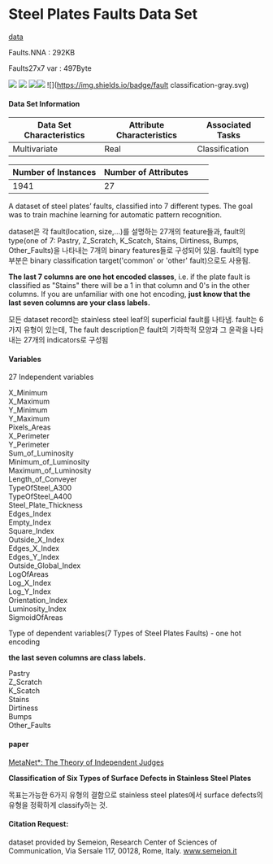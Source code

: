 # Steel Plates Faults Data Set

[data](http://archive.ics.uci.edu/ml/datasets/Steel+Plates+Faults)

Faults.NNA : 292KB

Faults27x7 var : 497Byte

 ![](https://img.shields.io/badge/sector-steal-gray.svg) ![](https://img.shields.io/badge/labeled-yes-blue.svg)  ![](<https://img.shields.io/badge/simulation-no-red.svg>)![](https://img.shields.io/badge/time--series-no-red.svg)  ![](https://img.shields.io/badge/fault classification-gray.svg)

#### Data Set Information

| Data Set Characteristics | Attribute Characteristics | Associated Tasks |
| ------------------------ | ------------------------- | ---------------- |
| Multivariate             | Real                      | Classification   |

| Number of Instances | Number of Attributes |      |      |
| ------------------- | -------------------- | ---- | ---- |
| 1941                | 27                   |      |      |

A dataset of steel plates’ faults, classified into 7 different types. The goal was to train machine learning for automatic pattern recognition.

dataset은 각 fault(location, size,...)를 설명하는 27개의 feature들과, fault의 type(one of 7: Pastry, Z_Scratch, K_Scatch, Stains, Dirtiness, Bumps, Other_Faults)을 나타내는 7개의 binary features들로 구성되어 있음. fault의 type 부분은 binary classification target('common' or 'other' fault)으로도 사용됨.

**The last 7 columns are one hot encoded classes**, i.e. if the plate fault is classified as "Stains" there will be a 1 in that column and 0's in the other columns. If you are unfamiliar with one hot encoding, **just know that the last seven columns are your class labels.**

모든 dataset record는 stainless steel leaf의 superficial fault를 나타냄. fault는 6가지 유형이 있는데, The fault description은 fault의 기하학적 모양과 그 윤곽을 나타내는 27개의 indicators로 구성됨

#### Variables

27 Independent variables

X_Minimum  
X_Maximum  
Y_Minimum   
Y_Maximum  
Pixels_Areas  
X_Perimeter  
Y_Perimeter  
Sum_of_Luminosity  
Minimum_of_Luminosity  
Maximum_of_Luminosity  
Length_of_Conveyer  
TypeOfSteel_A300  
TypeOfSteel_A400  
Steel_Plate_Thickness  
Edges_Index  
Empty_Index  
Square_Index  
Outside_X_Index  
Edges_X_Index  
Edges_Y_Index  
Outside_Global_Index  
LogOfAreas  
Log_X_Index  
Log_Y_Index   
Orientation_Index  
Luminosity_Index  
SigmoidOfAreas   

Type of dependent variables(7 Types of Steel Plates Faults) - one hot encoding

**the last seven columns are class labels.**

Pastry  
Z_Scratch  
K_Scatch  
Stains  
Dirtiness  
Bumps  
Other_Faults  

#### paper

[MetaNet*: The Theory of Independent Judges](https://www.researchgate.net/publication/13731626_MetaNet_The_Theory_of_Independent_Judges)

**Classification of Six Types of Surface Defects in Stainless Steel Plates**

목표는가능한 6가지 유형의 결함으로 stainless steel plates에서 surface defects의 유형을 정확하게 classify하는 것.

#### Citation Request:

dataset provided by Semeion, Research Center of Sciences of Communication, Via Sersale 117, 00128, Rome, Italy. www.semeion.it
>>>>>
